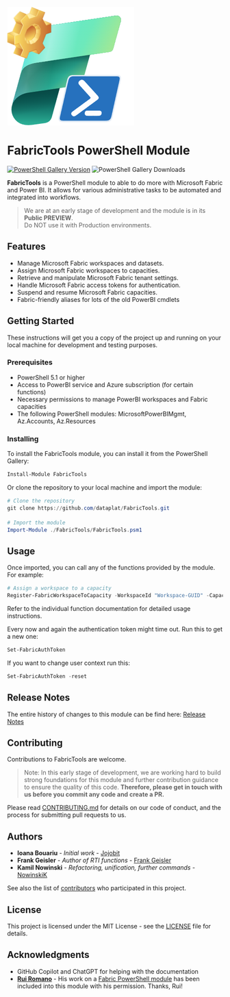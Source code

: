 <img src="images/FabricToolsLogo.png" alt="drawing" width="297"/>

# FabricTools PowerShell Module

[![PowerShell Gallery Version](https://img.shields.io/powershellgallery/v/FabricTools?label=PowerShell%20Gallery&color=blue)](https://www.powershellgallery.com/packages/FabricTools)
![PowerShell Gallery Downloads](https://img.shields.io/powershellgallery/dt/FabricTools?label=PSGallery%20downloads) 


**FabricTools** is a PowerShell module to able to do more with Microsoft Fabric and Power BI.
It allows for various administrative tasks to be automated and integrated into workflows.

> We are at an early stage of development and the module is in its **Public PREVIEW**.  
> Do NOT use it with Production environments.

## Features

- Manage Microsoft Fabric workspaces and datasets.
- Assign Microsoft Fabric workspaces to capacities.
- Retrieve and manipulate Microsoft Fabric tenant settings.
- Handle Microsoft Fabric access tokens for authentication.
- Suspend and resume Microsoft Fabric capacities.
- Fabric-friendly aliases for lots of the old PowerBI cmdlets

## Getting Started

These instructions will get you a copy of the project up and running on your local machine for development and testing purposes.

### Prerequisites

- PowerShell 5.1 or higher
- Access to PowerBI service and Azure subscription (for certain functions)
- Necessary permissions to manage PowerBI workspaces and Fabric capacities
- The following PowerShell modules: MicrosoftPowerBIMgmt, Az.Accounts, Az.Resources

### Installing

To install the FabricTools module, you can install it from the PowerShell Gallery:

```powershell
Install-Module FabricTools 
```

Or clone the repository to your local machine and import the module:

```powershell
# Clone the repository
git clone https://github.com/dataplat/FabricTools.git

# Import the module
Import-Module ./FabricTools/FabricTools.psm1
```



## Usage

Once imported, you can call any of the functions provided by the module. For example:

```powershell
# Assign a workspace to a capacity
Register-FabricWorkspaceToCapacity -WorkspaceId "Workspace-GUID" -CapacityId "Capacity-GUID"
```

Refer to the individual function documentation for detailed usage instructions.

Every now and again the authentication token might time out. Run this to get a new one:
```powershell
Set-FabricAuthToken
```

If you want to change user context run this:
```powershell
Set-FabricAuthToken -reset
```


## Release Notes

The entire history of changes to this module can be find here: [Release Notes](ReleaseNotes.md)


## Contributing

Contributions to FabricTools are welcome.  

> Note: In this early stage of development, we are working hard to build strong foundations for this module and further contribution guidance to ensure the quality of this code. **Therefore, please get in touch with us before you commit any code and create a PR.**

Please read [CONTRIBUTING.md](CONTRIBUTING.md) for details on our code of conduct, and the process for submitting pull requests to us.

## Authors

- **Ioana Bouariu** - *Initial work* - [Jojobit](https://github.com/Jojobit)
- **Frank Geisler** - *Author of RTI functions* - [Frank Geisler](https://github.com/Frank-Geisler)
- **Kamil Nowinski** - *Refactoring, unification, further commands* - [NowinskiK](https://github.com/NowinskiK)

See also the list of [contributors](https://github.com/dataplat/FabricTools/contributors) who participated in this project.

## License

This project is licensed under the MIT License - see the [LICENSE](LICENSE) file for details.

## Acknowledgments

- GitHub Copilot and ChatGPT for helping with the documentation
- [**Rui Romano**](https://github.com/RuiRomano) - His work on a [Fabric PowerShell module](https://github.com/RuiRomano/fabricps-pbip) has been included into this module with his permission. Thanks, Rui!
